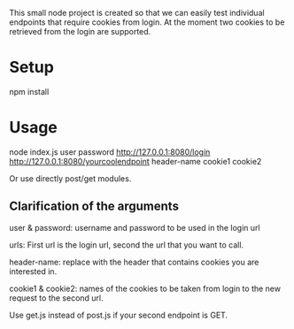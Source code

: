This small node project is created so that we can easily test individual
endpoints that require cookies from login. At the moment two cookies to be
retrieved from the login are supported. 

# Setup

npm install

# Usage

node index.js user password http://127.0.0.1:8080/login http://127.0.0.1:8080/yourcoolendpoint header-name cookie1 cookie2

Or use directly post/get modules.

## Clarification of the arguments

user & password: username and password to be used in the login url

urls: First url is the login url, second the url that you want to call.

header-name: replace with the header that contains cookies you are interested
in.

cookie1 & cookie2: names of the cookies to be taken from login to the new request to
the second url.

Use get.js instead of post.js if your second endpoint is GET.


